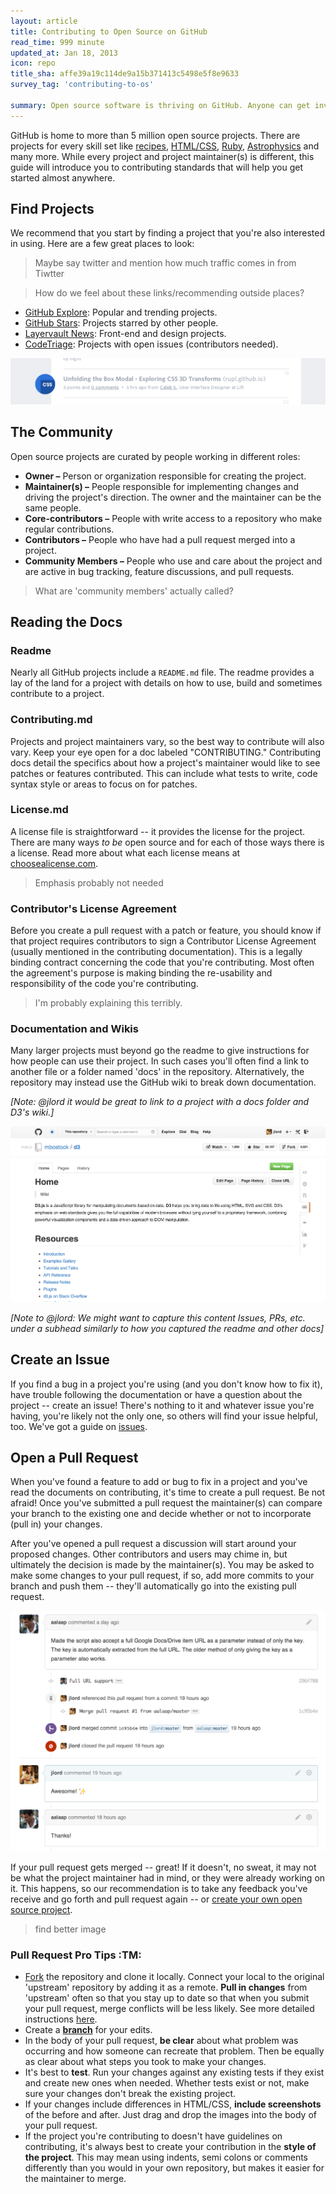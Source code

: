```yaml
---
layout: article
title: Contributing to Open Source on GitHub
read_time: 999 minute
updated_at: Jan 18, 2013
icon: repo
title_sha: affe39a19c114de9a15b371413c5498e5f8e9633
survey_tag: 'contributing-to-os'

summary: Open source software is thriving on GitHub. Anyone can get involved and it's easy, too. This guide covers the basics about what to look for and what to do when contributing to open source projects
---
```


<a id="intro" title="Intro" class="toc-item"></a>

GitHub is home to more than 5 million open source projects. There are projects for every skill set like [recipes](https://github.com/sinker/tacofancy), [HTML/CSS](https://github.com/tobiasahlin/SpinKit), [Ruby](https://github.com/sferik/t), [Astrophysics]() and many more. While every project and project maintainer(s) is different, this guide will introduce you to contributing standards that will help you get started almost anywhere.

<a id="find" title="Find Projects" class="toc-item"></a>

## Find Projects

We recommend that you start by finding a project that you're also interested in using. Here are a few great places to look:

> Maybe say twitter and mention how much traffic comes in from Tiwtter

> How do we feel about these links/recommending outside places?

- [GitHub Explore](https://github.com/explore): Popular and trending projects.
- [GitHub Stars](https://github.com/stars?direction=desc&sort=created): Projects starred by other people.
- [Layervault News](http://news.layervault.com): Front-end and design projects.
- [CodeTriage](http://www.codetriage.com/): Projects with open issues (contributors needed).

![layervault](layervault.png)

<a id="readme" title="Readme and other Docs" class="toc-item"></a>

<a id="community" title="The Community" class="toc-item"></a>

## The Community

Open source projects are curated by people working in different roles:

- **Owner –** Person or organization responsible for creating the project.
- **Maintainer(s) –** People responsible for implementing changes and driving the project's direction. The owner and the maintainer can be the same people.
- **Core-contributors –** People with write access to a repository who make regular contributions.
- **Contributors –** People who have had a pull request merged into a project.
- **Community Members –** People who use and care about the project and are active in bug tracking, feature discussions, and pull requests.

> What are 'community members' actually called?

<a id="pr" title="Pull Request" class="toc-item"></a>

## Reading the Docs

### Readme

Nearly all GitHub projects include a `README.md` file. The readme provides a lay of the land for a project with details on how to use, build and sometimes contribute to a project.

### Contributing.md

Projects and project maintainers vary, so the best way to contribute will also vary. Keep your eye open for a doc labeled "CONTRIBUTING." Contributing docs detail the specifics about how a project's maintainer would like to see patches or features contributed. This can include what tests to write, code syntax style or areas to focus on for patches.

### License.md

A license file is straightforward -- it provides the license for the project. There are many ways _to be_ open source and for each of those ways there is a license. Read more about what each license means at [choosealicense.com](http://www.choosealicense.com).

> Emphasis probably not needed

### Contributor's License Agreement

Before you create a pull request with a patch or feature, you should know if that project requires contributors to sign a Contributor License Agreement (usually mentioned in the contributing documentation). This is a legally binding contract concerning the code that you're contributing. Most often the agreement's purpose is making binding the re-usability and responsibility of the code you're contributing.

> I'm probably explaining this terribly.

### Documentation and Wikis

Many larger projects must beyond go the readme to give instructions for how people can use their project. In such cases you'll often find a link to another file or a folder named 'docs' in the repository. Alternatively, the repository may instead use the GitHub wiki to break down documentation.

_[Note: @jlord it would be great to link to a project with a docs folder and D3's wiki.]_

![d3 wiki](d3-wiki.png)

<a id="issue" title="Create an Issue" class="toc-item"></a>

_[Note to @jlord: We might want to capture this content Issues, PRs, etc. under a subhead similarly to how you captured the readme and other docs]_


## Create an Issue

If you find a bug in a project you're using (and you don't know how to fix it), have trouble following the documentation or have a question about the project -- create an issue! There's nothing to it and whatever issue you're having, you're likely not the only one, so others will find your issue helpful, too. We've got a guide on [issues]().

<a id="cla" title="Contributor Licsence Agreement" class="toc-item"></a>

## Open a Pull Request

When you've found a feature to add or bug to fix in a project and you've read the documents on contributing, it's time to create a pull request. Be not afraid! Once you've submitted a pull request the maintainer(s) can compare your branch to the existing one and decide whether or not to incorporate (pull in) your changes.

After you've opened a pull request a discussion will start around your proposed changes. Other contributors and users may chime in, but ultimately the decision is made by the maintainer(s). You may be asked to make some changes to your pull request, if so, add more commits to your branch and push them -- they'll automatically go into the existing pull request.

![pr convo](convo.png)

If your pull request gets merged -- great! If it doesn't, no sweat, it may not be what the project maintainer had in mind, or they were already working on it. This happens, so our recommendation is to take any feedback you've receive and go forth and pull request again -- or [create your own open source project](theotherguide).

> find better image

### Pull Request Pro Tips :TM:

- [Fork](http://guides.github.com/overviews/forking/) the repository and clone it locally. Connect your local to the original 'upstream' repository by adding it as a remote. **Pull in changes** from 'upstream' often so that you stay up to date so that when you submit your pull request, merge conflicts will be less likely. See more detailed instructions [here](https://help.github.com/articles/syncing-a-fork).
- Create a [**branch**](http://guides.github.com/overviews/flow/) for your edits.
- In the body of your pull request, **be clear** about what problem was occurring and how someone can recreate that problem. Then be equally as clear about what steps you took to make your changes.
- It's best to **test**. Run your changes against any existing tests if they exist and create new ones when needed. Whether tests exist or not, make sure your changes don't break the existing project.
- If your changes include differences in HTML/CSS, **include screenshots** of the before and after. Just drag and drop the images into the body of your pull request.
- If the project you're contributing to doesn't have guidelines on contributing, it's always best to create your contribution in the **style of the project**. This may mean using indents, semi colons or comments differently than you would in your own repository, but makes it easier for the maintainer to merge.
